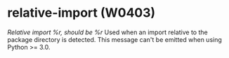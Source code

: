 # relative-import (W0403)
*Relative import %r, should be %r* Used when an import relative to the
package directory is detected. This message can\'t be emitted when using
Python \>= 3.0.
